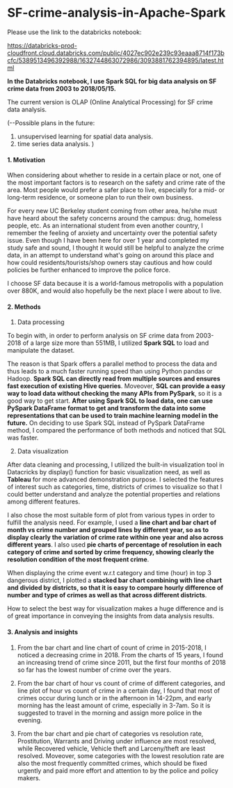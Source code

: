 # SF-crime-analysis-in-Apache-Spark

Please use the link to the databricks notebook:

https://databricks-prod-cloudfront.cloud.databricks.com/public/4027ec902e239c93eaaa8714f173bcfc/5389513496392988/1632744863072986/3093881762394895/latest.html

**In the Databricks notebook, I use Spark SQL for big data analysis on SF crime data from 2003 to 2018/05/15.** 

The current version is OLAP (Online Analytical Processing) for SF crime data analysis.  

(--Possible plans in the future:
1. unsupervised learning for spatial data analysis.  
2. time series data analysis.  )

#### 1. Motivation

When considering about whether to reside in a certain place or not, one of the most important factors is to research on the safety and crime rate of the area. Most people would prefer a safer place to live, especially for a mid- or long-term residence, or someone plan to run their own business. 

For every new UC Berkeley student coming from other area, he/she must have heard about the safety concerns around the campus: drug, homeless people, etc. As an international student from even another country, I remember the feeling of anxiety and uncertainty over the potential safety issue. Even though I have been here for over 1 year and completed my study safe and sound, I thought it would still be helpful to analyze the crime data, in an attempt  to understand what's going on around this place and how could residents/tourists/shop owners stay cautious and how could policies be further enhanced to improve the police force. 

I choose SF data because it is a world-famous metropolis with a population over 880K, and would also hopefully be the next place I were about to live.


#### 2. Methods

1) Data processing

  To begin with, in order to perform analysis on SF crime data from 2003-2018 of a large size more than 551MB, I utilized **Spark SQL** to load and manipulate the dataset. 

  The reason is that Spark offers a parallel method to process the data and thus leads to a much faster running speed than using Python pandas or Hadoop. **Spark SQL can directly read from multiple sources and ensures fast execution of existing Hive queries**. Moveover, **SQL can provide a easy way to load data without checking the many APIs from PySpark**, so it is a good way to get start. **After using Spark SQL to load data, one can use PySpark DataFrame format to get and transform the data into some representations that can be used to train machine learning model in the future.**
On deciding to use Spark SQL instead of PySpark DataFrame method, I compared the performance of both methods and noticed that SQL was faster.

2) Data visualization

  After data cleaning and processing, I utilized the built-in visualization tool in Datacricks by display() function for basic visualization need, as well as **Tableau** for more advanced demonstration purpose. I selected the features of interest such as categories, time, districts of crimes to visualize so that I could better understand and analyze the potential properties and relations among different features. 
  
  I also chose the most suitable form of plot from various types in order to fulfill the analysis need. For example, I used a **line chart and bar chart of month vs crime number and grouped lines by different year, so as to display clearly the variation of crime rate within one year and also across different years**. I also used **pie charts of percentage of resolution in each category of crime and sorted by crime frequency, showing clearly the resolution condition of the most frequent crime**. 
  
  When displaying the crime event w.r.t category and time (hour) in top 3 dangerous district, I plotted a **stacked bar chart combining with line chart and divided by districts, so that it is easy to compare hourly difference of number and type of crimes as well as that across different districts**.
  
How to select the best way for visualization makes a huge difference and is of great importance in conveying the insights from data analysis results.
  
  
#### 3. Analysis and insights
1. From the bar chart and line chart of count of crime in 2015-2018, I noticed a decreasing crime in 2018. From the charts of 15 years, I found an increasing trend of crime since 2011, but the first four months of 2018 so far has the lowest number of crime over the years.

2. From the bar chart of hour vs count of crime of different categories, and line plot of hour vs count of crime in a certain day, I found that most of crimes occur during lunch or in the afternoon in 14-22pm, and early morning has the least amount of crime, especially in 3-7am. So it is suggested to travel in the morning and assign more police in the evening.

3. From the bar chart and pie chart of categories vs resolution rate, Prostitution, Warrants and Driving under influence are most resolved, while Recovered vehicle, Vehicle theft and Larceny/theft are least resolved. Moveover, some categories with the lowest resolution rate are also the most frequently committed crimes, which should be fixed urgently and paid more effort and attention to by the police and policy makers.


  
  
  
